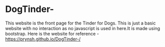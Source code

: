 # DogTinder-
This website is the front page for the Tinder for Dogs.
This is just a basic website with no interaction as no javascript is used in here.It is made using bootstrap.
Here is the website for reference -https://prynsh.github.io/DogTinder-/
